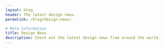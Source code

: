 ```yaml
---
layout: blog
header: The latest design news.
permalink: /blog/design-news/

# Meta Information
title: Design News
description: Check out the latest design news from around the world.
---
```

